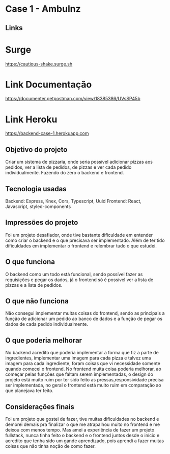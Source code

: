 # Case 1 - Ambulnz

## Links

# Surge

https://cautious-shake.surge.sh

# Link Documentação

https://documenter.getpostman.com/view/18385386/UVsSP45b

# Link Heroku

https://backend-case-1.herokuapp.com

## Objetivo do projeto

Criar um sistema de pizzaria, onde seria possível adicionar pizzas aos pedidos, ver a lista de pedidos, de pizzas e ver cada pedido individualmente. Fazendo do zero o backend e frontend.

## Tecnologia usadas

Backend: Express, Knex, Cors, Typescript, Uuid
Frontend: React, Javascript, styled-components

## Impressões do projeto

Foi um projeto desafiador, onde tive bastante dificuldade em entender como criar o backend e o que precisava ser implementado. Além de ter tido dificuldades em implementar o frontend e relembrar tudo o que estudei.

## O que funciona

O backend como um todo está funcional, sendo possível fazer as requisições e pegar os dados, já o frontend só é possível ver a lista de pizzas e a lista de pedidos.

## O que não funciona

Não consegui implementar muitas coisas do frontend, sendo as principais a função de adicionar um pedido ao banco de dados e a função de pegar os dados de cada pedido individualmente.

## O que poderia melhorar

No backend acredito que poderia implementar a forma que fiz a parte de ingredientes, implementar uma imagem para cada pizza e talvez uma imagem para cada ingrediente, foram coisas que vi necessidade somente quando comecei o frontend.
No frontend muita coisa poderia melhorar, ao começar pelas funções que faltam serem implementadas, o design do projeto está muito ruim por ter sido feito as pressas,responsividade precisa ser implementada, no geral o frontend está muito ruim em comparação ao que planejava ter feito.

## Considerações finais

Foi um projeto que gostei de fazer, tive muitas dificuldades no backend e demorei demais pra finalizar o que me atrapalhou muito no frontend e me deixou com menos tempo. Mas amei a experiência de fazer um projeto fullstack, nunca tinha feito o backend e o frontend juntos desde o início e acredito que tenha sido um gande aprendizado, pois aprendi a fazer muitas coisas que não tinha noção de como fazer.
